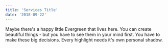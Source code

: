 ```yaml
---
title: 'Services Title'
date: '2018-09-22'
---
```


Maybe there's a happy little Evergreen that lives here. You can create beautiful things - but you have to see them in your mind first. You have to make these big decisions. Every highlight needs it's own personal shadow.